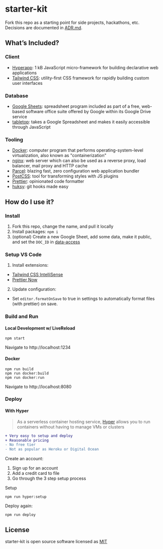 # starter-kit

Fork this repo as a starting point for side projects, hackathons, etc. Decisions are documented in [ADR.md](ADR.md).

## What’s Included?

### Client

- [Hyperapp](https://github.com/jorgebucaran/hyperapp): 1 kB JavaScript micro-framework for building declarative web applications
- [Tailwind CSS](https://tailwindcss.com): utility-first CSS framework for rapidly building custom user interfaces


### Database

- [Google Sheets](https://www.google.com/sheets/about/): spreadsheet program included as part of a free, web-based software office suite offered by Google within its Google Drive service
- [tabletop](https://github.com/jsoma/tabletop): takes a Google Spreadsheet and makes it easily accessible through JavaScript

### Tooling

- [Docker](https://www.docker.com/): computer program that performs operating-system-level virtualization, also known as "containerization"
- [nginx](https://www.nginx.com/): web server which can also be used as a reverse proxy, load balancer, mail proxy and HTTP cache
- [Parcel](https://parceljs.org/): blazing fast, zero configuration web application bundler
- [PostCSS](https://github.com/postcss/postcss): tool for transforming styles with JS plugins
- [Prettier](https://prettier.io/): opinionated code formatter
- [huksy](https://github.com/typicode/husky): git hooks made easy

## How do I use it?

### Install

1. Fork this repo, change the name, and pull it locally
2. Install packages: `npm i`
3. (optional) Create a new Google Sheet, add some data, make it public, and set the `DOC_ID` in [data-access](src/lib/data-access)

### Setup VS Code

1. Install extensions:
  - [Tailwind CSS IntelliSense](https://marketplace.visualstudio.com/items?itemName=bradlc.vscode-tailwindcss)
  - [Prettier Now](https://marketplace.visualstudio.com/items?itemName=remimarsal.prettier-now)
2. Update configuration:
  - Set `editor.formatOnSave` to true in settings to automatically format files (with prettier) on save.

### Build and Run

#### Local Development w/ LiveReload

```
npm start
```

Navigate to http://localhost:1234

#### Docker

```
npm run build
npm run docker:build
npm run docker:run
```

Navigate to http://localhost:8080

### Deploy

#### With Hyper

> As a serverless container hosting service, [Hyper](https://www.hyper.sh/) allows you to run containers without having to manage VMs or clusters

```diff
+ Very easy to setup and deploy
+ Reasonable pricing
- No free tier
- Not as popular as Heroku or Digital Ocean
```

Create an account:

1. Sign up for an account
1. Add a credit card to file
1. Go through the 3 step setup process

Setup

`npm run hyper:setup`

Deploy again:

`npm run deploy`

## License

starter-kit is open source software licensed as [MIT](LICENSE)
